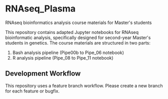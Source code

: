 # RNAseq_Plasma
RNAseq bioinformatics analysis course materials for Master's students

This repository contains adapted Jupyter notebooks for RNAseq bioinformatic analysis, specifically designed for second-year Master's students in genetics. The course materials are structured in two parts:

1. Bash analysis pipeline (Pipe00b to Pipe_06 notebook)
2. R analysis pipeline (Pipe_08 to Pipe_11 notebook)

## Development Workflow
This repository uses a feature branch workflow. Please create a new branch for each feature or bugfix.

